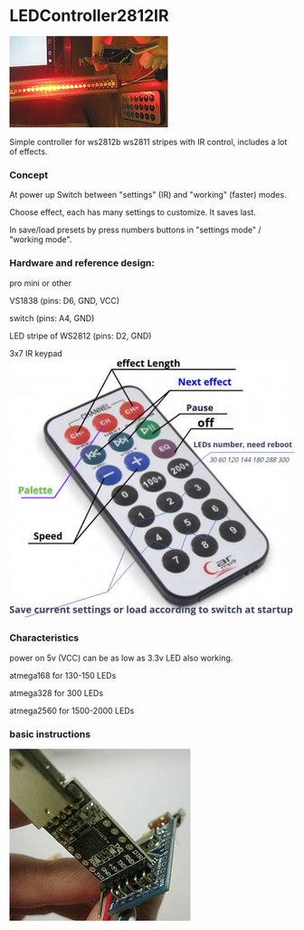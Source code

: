# LEDController2812IR
![](0.jpg)

Simple controller for ws2812b ws2811 stripes with IR control, includes a lot of effects.

### Сoncept

At power up Switch between "settings"  (IR) and "working" (faster) modes.

Choose effect, each has many settings to customize. It saves last.

In save/load presets by press numbers buttons in  "settings mode" / "working mode".

### Hardware and reference design:

pro mini or other

VS1838 (pins: D6, GND, VCC)

switch (pins: A4, GND)

LED stripe of WS2812  (pins: D2, GND)

3x7 IR keypad
![Infrared keypad](IR_3x7.jpg)

### Characteristics

power on 5v (VCC) can be as low as 3.3v LED also working.

atmega168 for 130-150 LEDs

atmega328 for 300 LEDs

atmega2560 for 1500-2000 LEDs

### basic instructions
![Flashing with CP2102](Flashing_pro_mini_with_CP2102.jpg)


